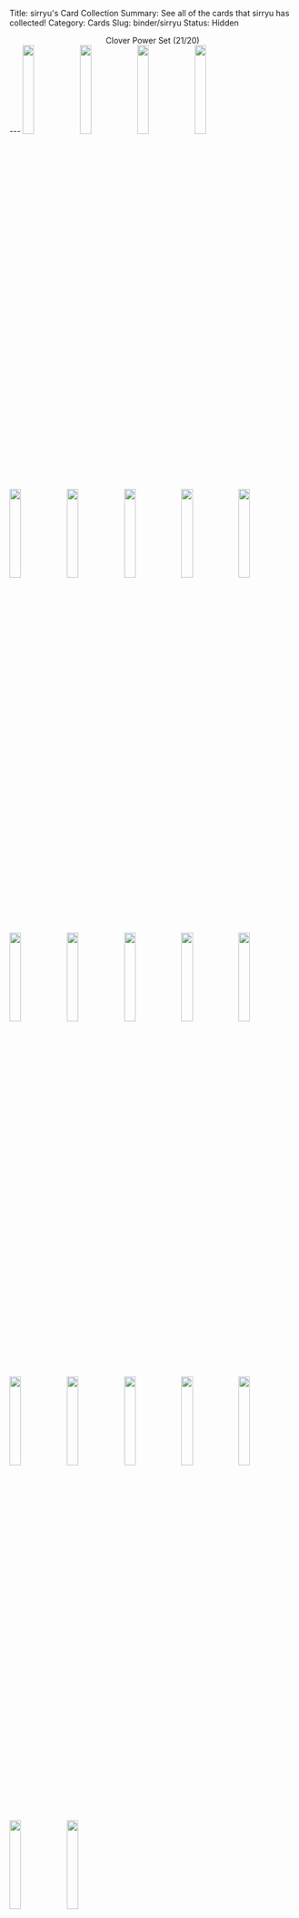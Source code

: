 Title: sirryu's Card Collection
Summary: See all of the cards that sirryu has collected!
Category: Cards
Slug: binder/sirryu
Status: Hidden

<center>Clover Power Set (21/20)</center>
---
<span title='2 Cards'><a href='/card/21237ee9b3ca1/'><img src='/images/cards/21237ee9b3ca1-small.png' width='20%'></a></span><span title='2 Cards'><a href='/card/7cc1d724b2621/'><img src='/images/cards/7cc1d724b2621-small.png' width='20%'></a></span><span title='5 Cards'><a href='/card/547c93afbd692/'><img src='/images/cards/547c93afbd692-small.png' width='20%'></a></span><span title='7 Cards'><a href='/card/fc19809dc9183/'><img src='/images/cards/fc19809dc9183-small.png' width='20%'></a></span><span title='4 Cards'><a href='/card/5728258ed23d4/'><img src='/images/cards/5728258ed23d4-small.png' width='20%'></a></span><span title='7 Cards'><a href='/card/282f0b71360a5/'><img src='/images/cards/282f0b71360a5-small.png' width='20%'></a></span><span title='6 Cards'><a href='/card/c4ce84b15fed7/'><img src='/images/cards/c4ce84b15fed7-small.png' width='20%'></a></span><span title='6 Cards'><a href='/card/b92b48f7f5e28/'><img src='/images/cards/b92b48f7f5e28-small.png' width='20%'></a></span><span title='3 Cards'><a href='/card/96487ec96fb09/'><img src='/images/cards/96487ec96fb09-small.png' width='20%'></a></span><span title='12 Cards'><a href='/card/9489c9ff45ad10/'><img src='/images/cards/9489c9ff45ad10-small.png' width='20%'></a></span><span title='8 Cards'><a href='/card/7698bc91a42511/'><img src='/images/cards/7698bc91a42511-small.png' width='20%'></a></span><span title='9 Cards'><a href='/card/d7064d6712ea12/'><img src='/images/cards/d7064d6712ea12-small.png' width='20%'></a></span><span title='11 Cards'><a href='/card/d72e35b107d113/'><img src='/images/cards/d72e35b107d113-small.png' width='20%'></a></span><span title='11 Cards'><a href='/card/e5208a7c3e7e14/'><img src='/images/cards/e5208a7c3e7e14-small.png' width='20%'></a></span><span title='3 Cards'><a href='/card/8afda7024ce515/'><img src='/images/cards/8afda7024ce515-small.png' width='20%'></a></span><span title='8 Cards'><a href='/card/47e418648ab716/'><img src='/images/cards/47e418648ab716-small.png' width='20%'></a></span><span title='12 Cards'><a href='/card/6bbd232a253317/'><img src='/images/cards/6bbd232a253317-small.png' width='20%'></a></span><span title='8 Cards'><a href='/card/19d6ffca4e1818/'><img src='/images/cards/19d6ffca4e1818-small.png' width='20%'></a></span><span title='3 Cards'><a href='/card/b85133aeee1f19/'><img src='/images/cards/b85133aeee1f19-small.png' width='20%'></a></span><span title='1 Card'><a href='/card/24baab34ee5420/'><img src='/images/cards/24baab34ee5420-small.png' width='20%'></a></span><span title='2 Cards'><a href='/card/6ffc23234e8b21/'><img src='/images/cards/6ffc23234e8b21-small.png' width='20%'></a></span><center>Radish Riot Set (21/20)</center>
---
<span title='5 Cards'><a href='/card/83c4720aa822/'><img src='/images/cards/83c4720aa822-small.png' width='20%'></a></span><span title='4 Cards'><a href='/card/ebac18703723/'><img src='/images/cards/ebac18703723-small.png' width='20%'></a></span><span title='2 Cards'><a href='/card/0b8f34452424/'><img src='/images/cards/0b8f34452424-small.png' width='20%'></a></span><span title='4 Cards'><a href='/card/d05b9c77a425/'><img src='/images/cards/d05b9c77a425-small.png' width='20%'></a></span><span title='4 Cards'><a href='/card/3f2139cc3926/'><img src='/images/cards/3f2139cc3926-small.png' width='20%'></a></span><span title='4 Cards'><a href='/card/ffb1eeb66327/'><img src='/images/cards/ffb1eeb66327-small.png' width='20%'></a></span><span title='6 Cards'><a href='/card/f5240da30028/'><img src='/images/cards/f5240da30028-small.png' width='20%'></a></span><span title='2 Cards'><a href='/card/5f989bebb229/'><img src='/images/cards/5f989bebb229-small.png' width='20%'></a></span><span title='9 Cards'><a href='/card/86ef1d0db530/'><img src='/images/cards/86ef1d0db530-small.png' width='20%'></a></span><span title='4 Cards'><a href='/card/9bee98d4a331/'><img src='/images/cards/9bee98d4a331-small.png' width='20%'></a></span><span title='7 Cards'><a href='/card/26a11faa1f32/'><img src='/images/cards/26a11faa1f32-small.png' width='20%'></a></span><span title='3 Cards'><a href='/card/bb2681c93233/'><img src='/images/cards/bb2681c93233-small.png' width='20%'></a></span><span title='6 Cards'><a href='/card/05eef9689034/'><img src='/images/cards/05eef9689034-small.png' width='20%'></a></span><span title='5 Cards'><a href='/card/d6550f9acc35/'><img src='/images/cards/d6550f9acc35-small.png' width='20%'></a></span><span title='7 Cards'><a href='/card/8768b8000536/'><img src='/images/cards/8768b8000536-small.png' width='20%'></a></span><span title='2 Cards'><a href='/card/6cfc679a9237/'><img src='/images/cards/6cfc679a9237-small.png' width='20%'></a></span><span title='1 Card'><a href='/card/67d3c2503338/'><img src='/images/cards/67d3c2503338-small.png' width='20%'></a></span><span title='2 Cards'><a href='/card/0d4276ecfb39/'><img src='/images/cards/0d4276ecfb39-small.png' width='20%'></a></span><span title='1 Card'><a href='/card/be0ee33cf240/'><img src='/images/cards/be0ee33cf240-small.png' width='20%'></a></span><span title='2 Cards'><a href='/card/b92b7a1bac41/'><img src='/images/cards/b92b7a1bac41-small.png' width='20%'></a></span><span title='1 Card'><a href='/card/b3973e816b42/'><img src='/images/cards/b3973e816b42-small.png' width='20%'></a></span><center>Solar Song Set (14/20)</center>
---
<span title='2 Cards'><a href='/card/6c0569a38a6b/'><img src='/images/cards/6c0569a38a6b-small.png' width='20%'></a></span><span title='1 Card'><a href='/card/7f1e79265836/'><img src='/images/cards/7f1e79265836-small.png' width='20%'></a></span><img src='/images/cards/back-small.png' width='20%'><span title='2 Cards'><a href='/card/574baa8ef5d4/'><img src='/images/cards/574baa8ef5d4-small.png' width='20%'></a></span><span title='1 Card'><a href='/card/4b517d7ae5d4/'><img src='/images/cards/4b517d7ae5d4-small.png' width='20%'></a></span><img src='/images/cards/back-small.png' width='20%'><span title='1 Card'><a href='/card/25204c6a059e/'><img src='/images/cards/25204c6a059e-small.png' width='20%'></a></span><span title='1 Card'><a href='/card/28c5ba254e54/'><img src='/images/cards/28c5ba254e54-small.png' width='20%'></a></span><span title='1 Card'><a href='/card/e8c848f88a97/'><img src='/images/cards/e8c848f88a97-small.png' width='20%'></a></span><span title='1 Card'><a href='/card/127f764a7d4f/'><img src='/images/cards/127f764a7d4f-small.png' width='20%'></a></span><span title='2 Cards'><a href='/card/534c4c920c48/'><img src='/images/cards/534c4c920c48-small.png' width='20%'></a></span><img src='/images/cards/back-small.png' width='20%'><span title='1 Card'><a href='/card/38ed77372281/'><img src='/images/cards/38ed77372281-small.png' width='20%'></a></span><img src='/images/cards/back-small.png' width='20%'><span title='2 Cards'><a href='/card/1d2a4e26fb25/'><img src='/images/cards/1d2a4e26fb25-small.png' width='20%'></a></span><img src='/images/cards/back-small.png' width='20%'><span title='2 Cards'><a href='/card/4d08a2237477/'><img src='/images/cards/4d08a2237477-small.png' width='20%'></a></span><img src='/images/cards/back-small.png' width='20%'><span title='1 Card'><a href='/card/0d266637bc8a/'><img src='/images/cards/0d266637bc8a-small.png' width='20%'></a></span><span title='1 Card'><a href='/card/67316e85e056/'><img src='/images/cards/67316e85e056-small.png' width='20%'></a></span>
---
<center><h2>Event Cards (3)</h2></center>
---
<center><a href='/card/b8ad08aca188/'><img src='/images/cards/b8ad08aca188-small.png' width='20%'></a><a href='/card/364608a3e2f1/'><img src='/images/cards/364608a3e2f1-small.png' width='20%'></a><a href='/card/11ed4acddac8/'><img src='/images/cards/11ed4acddac8-small.png' width='20%'></a></center>